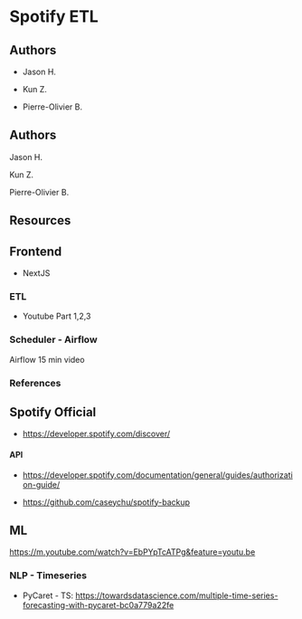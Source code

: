 # Spotify ETL

## Authors

- Jason H.

- Kun Z.

- Pierre-Olivier B.

## Authors

Jason H.

Kun Z.

Pierre-Olivier B.

## Resources

## Frontend 

- NextJS

### ETL

- Youtube Part 1,2,3  


### Scheduler - Airflow

Airflow 15 min video

### References

## Spotify Official

- https://developer.spotify.com/discover/

#### API

- https://developer.spotify.com/documentation/general/guides/authorization-guide/

- https://github.com/caseychu/spotify-backup 

## ML

https://m.youtube.com/watch?v=EbPYpTcATPg&feature=youtu.be

### NLP - Timeseries 

- PyCaret - TS: https://towardsdatascience.com/multiple-time-series-forecasting-with-pycaret-bc0a779a22fe
